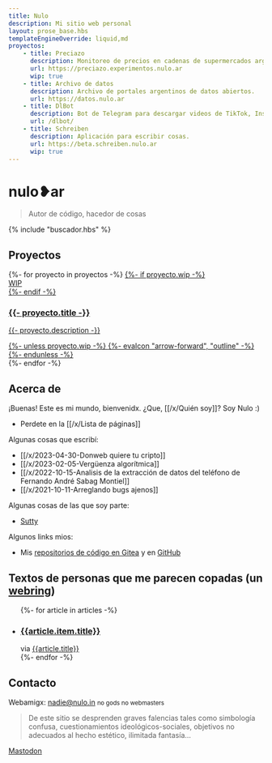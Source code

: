 ```yaml
---
title: Nulo
description: Mi sitio web personal
layout: prose_base.hbs
templateEngineOverride: liquid,md
proyectos:
    - title: Preciazo
      description: Monitoreo de precios en cadenas de supermercados argentinos.
      url: https://preciazo.experimentos.nulo.ar
      wip: true
    - title: Archivo de datos
      description: Archivo de portales argentinos de datos abiertos.
      url: https://datos.nulo.ar
    - title: DlBot
      description: Bot de Telegram para descargar videos de TikTok, Instagram Reels y más.
      url: /dlbot/
    - title: Schreiben
      description: Aplicación para escribir cosas.
      url: https://beta.schreiben.nulo.ar
      wip: true
---
```


# nulo❥ar

> Autor de código, hacedor de cosas

{% include "buscador.hbs" %}

## Proyectos

<div class="not-prose grid grid-cols-2 md:grid-cols-3 gap-4">
  {%- for proyecto in proyectos -%}
    <a href="{{ proyecto.url }}" class="rounded-2xl shadow hover:shadow-lg transition-shadow bg-neutral-50 text-neutral-900 dark:bg-neutral-900 dark:text-neutral-100 relative overflow-hidden">
      {%- if proyecto.wip -%}
        <div class="bg-hazard w-64 font-black leading-none text-xl text-white text-center -rotate-45 z-20 absolute bottom-[10%] right-[-6rem]">WIP</div>
      {%- endif -%}
      <div class="flex flex-col justify-between bg-neutral-50/85 dark:bg-neutral-800/85 z-10 relative h-full p-4">
        <div class="flex flex-col gap-2 px-1">
          <h3 class="font-semibold text-2xl">{{- proyecto.title -}}</h3>
          <p class="leading-5">{{- proyecto.description -}}</p>
        </div>
        {%- unless proyecto.wip -%}
          <span class="fill-current size-8 block justify-self-end place-self-end">
            {%- evaIcon "arrow-forward", "outline" -%}
          </span>
        {%- endunless -%}
      </div>
    </a>
  {%- endfor -%}
</div>

## Acerca de

¡Buenas! Este es mi mundo, bienvenidx. ¿Que, [[/x/Quién soy]]? Soy Nulo :)

-   Perdete en la [[/x/Lista de páginas]]

Algunas cosas que escribí:

-   [[/x/2023-04-30-Donweb quiere tu cripto]]
-   [[/x/2023-02-05-Vergüenza algorítmica]]
-   [[/x/2022-10-15-Analisis de la extracción de datos del teléfono de Fernando André Sabag Montiel]]
-   [[/x/2021-10-11-Arreglando bugs ajenos]]

Algunas cosas de las que soy parte:

-   [Sutty](https://sutty.coop.ar/)

Algunos links mios:

-   Mis [repositorios de código en Gitea](https://gitea.nulo.in/Nulo) y en [GitHub](https://github.com/catdevnull)

## Textos de personas que me parecen copadas (un [webring](https://es.wikipedia.org/wiki/Anillo_web))

<ul class="not-prose grid grid-cols-2 md:grid-cols-3 gap-4">
  {%- for article in articles -%}
    <li class="border-2 dark:border-neutral-600 rounded-lg p-3">
      <h3 class="font-bold text-xl leading-tight text-neutral-900 dark:text-neutral-50">
        <a class="py-3" href="{% relativeLink article.item.link, article.baseUrl %}" target="_blank" rel="noopener">{{article.item.title}}</a>
      </h3>
      via
      <a class="underline" href="{% relativeLink article.link article.baseUrl %}">{{article.title}}</a>
    </li>
  {%- endfor -%}
</ul>

## Contacto

Webamigx: [nadie@nulo.in](mailto:nadie@nulo.in) <small>no gods no webmasters</small>

> De este sitio se desprenden graves falencias tales como simbología confusa, cuestionamientos ideológicos-sociales, objetivos no adecuados al hecho estético, ilimitada fantasía...

<a rel="me noopener noreferrer" href="https://todon.eu/@Nulo">Mastodon</a>
